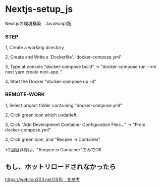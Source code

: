 # Nextjs-setup_js
Next.jsの環境構築　JavaScript版

### STEP

1, Create a working directory

2, Create and Write a 'Dockerfile', 'docker-compose.yml'

3, Type at console "docker-compose build" 
→ "docker-compose run --rm next yarn create next-app ."

4, Start the Docker "docker-compose up -d"


### REMOTE-WORK

1, Select project folder containing "docker-compose.yml"

2, Click green icon which underleft

3, Click "Add Development Container Configuration Files…" → "From docker-compose.yml"

4, Click green icon, and "Reopen in Container"

*2回目以降は、"Reopen in Container"のみでOK

## もし、ホットリロードされなかったら
https://weblion303.net/2515　を参考
